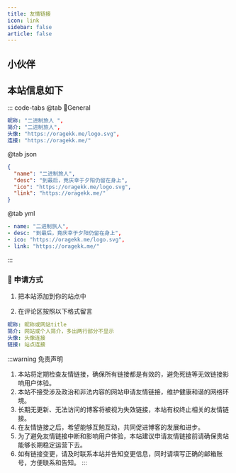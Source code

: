 ```yaml
---
title: 友情链接
icon: link
sidebar: false
article: false
---
```


## 小伙伴

<MyCoverLink type="friend"/>
<script setup lang="ts">
import MyCoverLink from "@MyCoverLink";
</script>

## 本站信息如下

::: code-tabs
@tab 🌴General

```yml
昵称: "二进制旅人 ",
简介: "二进制旅人",
头像: "https://oragekk.me/logo.svg",
连接: "https://oragekk.me/"
```

@tab json

```json
{
  "name": "二进制旅人",
  "desc": "到最后，竟庆幸于夕阳仍留在身上",
  "ico": "https://oragekk.me/logo.svg",
  "link": "https://oragekk.me/"
}
```

@tab yml

```yml
- name: "二进制旅人",
- desc: "到最后，竟庆幸于夕阳仍留在身上",
- ico: "https://oragekk.me/logo.svg",
- link: "https://oragekk.me/"
```

:::

### :lollipop: 申请方式

1. 把本站添加到你的站点中

2. 在评论区按照以下格式留言

```yml
昵称: 昵称或网站title
简介: 网站或个人简介，多出两行部分不显示
头像: 头像连接
链接: 站点连接
```

:::warning 免责声明

1. 本站将定期检查友情链接，确保所有链接都是有效的，避免死链等无效链接影响用户体验。
2. 本站不接受涉及政治和非法内容的网站申请友情链接，维护健康和谐的网络环境。
3. 长期无更新、无法访问的博客将被视为失效链接，本站有权终止相关的友情链接。
4. 在友情链接之后，希望能够互勉互动，共同促进博客的发展和进步。
5. 为了避免友情链接中断和影响用户体验，本站建议申请友情链接前请确保贵站能够长期稳定运营下去。
6. 如有链接变更，请及时联系本站并告知变更信息，同时请填写正确的邮箱账号，方便联系和告知。
   :::
